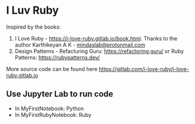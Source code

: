# I Luv Ruby

Inspired by the books:
1. I Love Ruby - https://i-love-ruby.gitlab.io/book.html. Thanks to the author Karthikeyan A K - mindaslab@protonmail.com
2. Design Patterns - Refacturing Guru: https://refactoring.guru/ or Ruby Patterns: https://rubypatterns.dev/

More source code can be found here https://gitlab.com/i-love-ruby/i-love-ruby.gitlab.io

## Use Jupyter Lab to run code
- In MyFirstNotebook: Python
- In MyFirstRubyNotebook: Ruby
